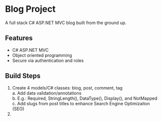 # Blog Project
 A full stack C# ASP.NET MVC blog built from the ground up.

 ## Features
 - C# ASP.NET MVC
 - Object oriented programming
 - Secure via authentication and roles

 ## Build Steps
 1) Create 4 models/C# classes: blog, post, comment, tag  
     a. Add data validation/annotations  
     b. E.g.: Required, StringLength(), DataType(), Display(), and NotMapped  
     c. Add slugs from post titles to enhance Search Engine Optimizaiton (SEO)
 2) 